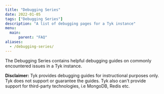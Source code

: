 ```yaml
---
title: "Debugging Series"
date: 2022-01-05
tags: ["Debugging Series"]
description: "A list of debugging pages for a Tyk instance"
menu:
  main:
      parent: "FAQ"
aliases:
  - /debugging-series/
---
```


The Debugging Series contains helpful debugging guides on commonly encountered issues in a Tyk instance.

<b>Disclaimer:</b> Tyk provides debugging guides for instructional purposes only. Tyk does not support or guarantee the guides. Tyk also can't provide support for third-party technologies, i.e MongoDB, Redis etc.